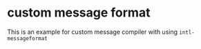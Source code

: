 # custom message format

This is an example for custom message compiler with using `intl-messageformat`

